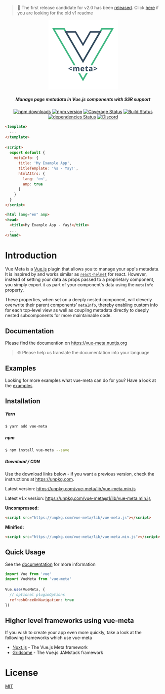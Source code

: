 > :ribbon: The first release candidate for v2.0 has been [released](https://github.com/nuxt/vue-meta/releases). Click [here](https://github.com/nuxt/vue-meta/tree/1.x) if you are looking for the old v1 readme

<p align="center">
  <img src="./docs/.vuepress/public/vue-meta.png" alt="vue-meta" />
</p>

<h5 align="center">
  Manage page metadata in Vue.js components with SSR support
</h5>

<p align="center">
  <a href="http://npm-stat.com/charts.html?package=vue-meta"><img src="https://img.shields.io/npm/dm/vue-meta.svg" alt="npm downloads"></a>
  <a href="http://npmjs.org/package/vue-meta"><img src="https://img.shields.io/npm/v/vue-meta.svg" alt="npm version"></a>
  <a href="https://codecov.io/gh/nuxt/vue-meta"><img src="https://badgen.net/codecov/c/github/nuxt/vue-meta/master" alt="Coverage Status"></a>
  <a href="https://circleci.com/gh/nuxt/vue-meta/"><img src="https://badgen.net/circleci/github/nuxt/vue-meta" alt="Build Status"></a>
  <a href="https://david-dm.org/nuxt/vue-meta"><img src="https://david-dm.org/nuxt/vue-meta/status.svg" alt="dependencies Status"></a>
  <a href="https://discord.nuxtjs.org/"><img src="https://badgen.net/badge/Discord/join-us/7289DA" alt="Discord"></a>
</p>

```html
<template>
  ...
</template>

<script>
  export default {
    metaInfo: {
      title: 'My Example App',
      titleTemplate: '%s - Yay!',
      htmlAttrs: {
        lang: 'en',
        amp: true
      }
    }
  }
</script>
```
```html
<html lang="en" amp>
<head>
  <title>My Example App - Yay!</title>
  ...
</head>
```
# Introduction
Vue Meta is a [Vue.js](https://vuejs.org) plugin that allows you to manage your app's metadata. It is inspired by and works similar as [`react-helmet`](https://github.com/nfl/react-helmet) for react. However, instead of setting your data as props passed to a proprietary component, you simply export it as part of your component's data using the `metaInfo` property.

These properties, when set on a deeply nested component, will cleverly overwrite their parent components' `metaInfo`, thereby enabling custom info for each top-level view as well as coupling metadata directly to deeply nested subcomponents for more maintainable code.

## Documentation

Please find the documention on https://vue-meta.nuxtjs.org

> :globe_with_meridians: Please help us translate the documentation into your language

## Examples

Looking for more examples what vue-meta can do for you? Have a look at the [examples](https://github.com/nuxt/vue-meta/tree/master/examples)

## Installation

##### Yarn
```sh
$ yarn add vue-meta
```

##### npm
```sh
$ npm install vue-meta --save
```

##### Download / CDN

Use the download links below - if you want a previous version, check the instructions at https://unpkg.com.

Latest version: https://unpkg.com/vue-meta/lib/vue-meta.min.js

Latest v1.x version: https://unpkg.com/vue-meta@1/lib/vue-meta.min.js

**Uncompressed:**
```html
<script src="https://unpkg.com/vue-meta/lib/vue-meta.js"></script>
```

**Minified:**
```html
<script src="https://unpkg.com/vue-meta/lib/vue-meta.min.js"></script>
```

## Quick Usage

See the [documentation](https://vue-meta.nuxtjs.org) for more information
```js
import Vue from 'vue'
import VueMeta from 'vue-meta'

Vue.use(VueMeta, {
  // optional pluginOptions
  refreshOnceOnNavigation: true
})
```

## Higher level frameworks using vue-meta
If you wish to create your app even more quickly, take a look at the following frameworks which use vue-meta

- [Nuxt.js](https://github.com/nuxt/nuxt.js) - The Vue.js Meta framework
- [Gridsome](https://github.com/gridsome/gridsome) - The Vue.js JAMstack framework

# License

[MIT](./LICENSE.md)
